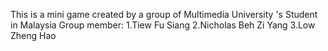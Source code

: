This is a mini game created by a group of Multimedia University 's Student in Malaysia 
Group member:
1.Tiew Fu Siang
2.Nicholas Beh Zi Yang
3.Low Zheng Hao
